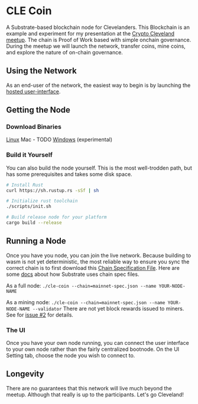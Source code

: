 # CLE Coin

A Substrate-based blockchain node for Clevelanders. This Blockchain is an example and experiment for my presentation at the [Crypto Cleveland meetup](https://www.meetup.com/crypto-cleveland/events/268646500). The chain is Proof of Work based with simple onchain governance. During the meetup we will launch the network, transfer coins, mine coins, and explore the nature of on-chain governance.

## Using the Network

As an end-user of the network, the easiest way to begin is by launching the [hosted user-interface](https://polkadot.js.org/apps?rpc=wss://cleveland.bootnodes.net/node).

## Getting the Node

### Download Binaries

[Linux](https://cleveland.bootnodes.net/cle-coin)
Mac - TODO
[Windows](https://cleveland.bootnodes.net/cle-coin.exe) (experimental)

### Build it Yourself
You can also build the node yourself. This is the most well-trodden path, but has some prerequisites and takes some disk space.

```bash
# Install Rust
curl https://sh.rustup.rs -sSf | sh

# Initialize rust toolchain
./scripts/init.sh

# Build release node for your platform
cargo build --release
```

## Running a Node

Once you have you node, you can join the live network. Because building to wasm is not yet deterministic, the most reliable way to ensure you sync the correct chain is to first download this [Chain Specification File](./mainnet-spec.json). Here are some [docs](https://substrate.dev/docs/en/development/deployment/chain-spec) about how Substrate uses chain spec files.

As a full node:
`./cle-coin --chain=mainnet-spec.json --name YOUR-NODE-NAME`

As a mining node:
`./cle-coin --chain=mainnet-spec.json --name YOUR-NODE-NAME --validator`
There are not yet block rewards issued to miners. See for [issue #2](https://github.com/JoshOrndorff/cle-coin/issues/2) for details.

### The UI

Once you have your own node running, you can connect the user interface to your own node rather than the fairly centralized bootnode. On the UI Setting tab, choose the node you wish to connect to.

## Longevity

There are no guarantees that this network will live much beyond the meetup. Although that really is up to the participants. Let's go Cleveland!
